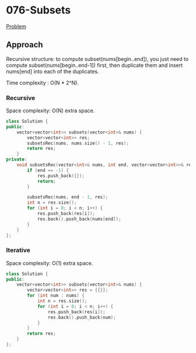 # 076-Subsets

[Problem](https://leetcode.com/problems/subsets/)

## Approach

Recursive structure: to compute subset(nums[begin..end]), you just need to compute subset(nums[begin..end-1]) first, then duplicate them and insert nums[end] into each of the duplicates.

Time complexity : O(N * 2^N).

### Recursive

Space complexity: O(N) extra space.

```c++
class Solution {
public:
    vector<vector<int>> subsets(vector<int>& nums) {
        vector<vector<int>> res;
        subsetsRec(nums, nums.size() - 1, res);
        return res;
    }
private:
    void subsetsRec(vector<int>& nums, int end, vector<vector<int>>& res) {
        if (end == -1) {
            res.push_back({});
            return;
        }

        subsetsRec(nums, end - 1, res);
        int n = res.size();
        for (int i = 0; i < n; i++) {
            res.push_back(res[i]);
            res.back().push_back(nums[end]);
        }
    }
};
```

### Iterative

Space complexity: O(1) extra space.

```c++
class Solution {
public:
    vector<vector<int>> subsets(vector<int>& nums) {
        vector<vector<int>> res = {{}};
        for (int num : nums) {
            int n = res.size();
            for (int i = 0; i < n; i++) {
                res.push_back(res[i]);
                res.back().push_back(num);
            }
        }
        return res;
    }
};
```
